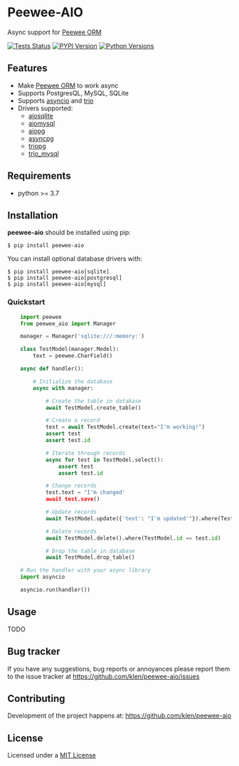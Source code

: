 # Peewee-AIO

Async support for [Peewee ORM](https://github.com/coleifer/peewee)

[![Tests Status](https://github.com/klen/peewee-aio/workflows/tests/badge.svg)](https://github.com/klen/peewee-aio/actions)
[![PYPI Version](https://img.shields.io/pypi/v/peewee-aio)](https://pypi.org/project/peewee-aio/)
[![Python Versions](https://img.shields.io/pypi/pyversions/peewee-aio)](https://pypi.org/project/peewee-aio/)

## Features

* Make [Peewee ORM](https://github.com/coleifer/peewee) to work async
* Supports PostgresQL, MySQL, SQLite
* Supports [asyncio](https://docs.python.org/3/library/asyncio.html) and
  [trio](https://github.com/python-trio/trio)
* Drivers supported:
    - [aiosqlite](https://github.com/omnilib/aiosqlite)
    - [aiomysql](https://github.com/aio-libs/aiomysql)
    - [aiopg](https://github.com/aio-libs/aiopg)
    - [asyncpg](https://github.com/MagicStack/asyncpg)
    - [triopg](https://github.com/python-trio/triopg)
    - [trio_mysql](https://github.com/python-trio/trio-mysql)


## Requirements

* python >= 3.7

## Installation

**peewee-aio** should be installed using pip:

```shell
$ pip install peewee-aio
```

You can install optional database drivers with:

```shell
$ pip install peewee-aio[sqlite]
$ pip install peewee-aio[postgresql]
$ pip install peewee-aio[mysql]
```

### Quickstart

```python
    import peewee
    from peewee_aio import Manager

    manager = Manager('sqlite:///:memory:')

    class TestModel(manager.Model):
        text = peewee.CharField()

    async def handler():

        # Initialize the database
        async with manager:

            # Create the table in database
            await TestModel.create_table()

            # Create a record
            test = await TestModel.create(text="I'm working!")
            assert test
            assert test.id

            # Iterate through records
            async for test in TestModel.select():
                assert test
                assert test.id

            # Change records
            test.text = "I'm changed'
            await test.save()

            # Update records
            await TestModel.update({'text': "I'm updated'"}).where(TestModel.id == test.id)

            # Delete records
            await TestModel.delete().where(TestModel.id == test.id)

            # Drop the table in database
            await TestModel.drop_table()

    # Run the handler with your async library
    import asyncio

    asyncio.run(handler())
```

## Usage

TODO

## Bug tracker

If you have any suggestions, bug reports or annoyances please report them to
the issue tracker at https://github.com/klen/peewee-aio/issues


## Contributing

Development of the project happens at: https://github.com/klen/peewee-aio


## License

Licensed under a [MIT License](http://opensource.org/licenses/MIT)
